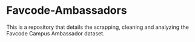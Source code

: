 # Favcode-Ambassadors
This is a repository that details the scrapping, cleaning and analyzing the Favcode Campus Ambassador dataset.
